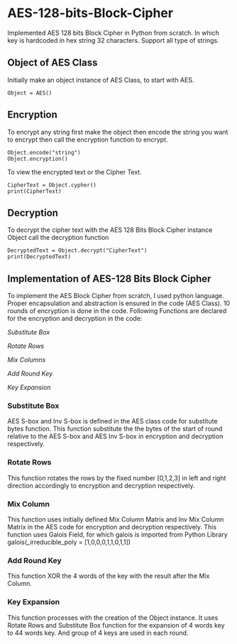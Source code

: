 # AES-128-bits-Block-Cipher
Implemented AES 128 bits Block Cipher in Python from scratch. In which key is hardcoded in hex string 32 characters. Support all type of strings.

## Object of AES Class
Initially make an object instance of AES Class, to start with AES.

    Object = AES() 

## Encryption
To encrypt any string first make the object then encode the string you want to encrypt then call the encryption function to encrypt.

    Object.encode("string")
    Object.encryption()

To view the encrypted text or the Cipher Text.

    CipherText = Object.cypher()
    print(CipherText)

## Decryption
To decrypt the cipher text with the AES 128 Bits Block Cipher instance Object call the decryption function

    DecryptedText = Object.decrypt("CipherText")
    print(DecryptedText)

## Implementation of AES-128 Bits Block Cipher
To implement the AES Block Cipher from scratch, I used python language. Proper encapsulation and abstraction is ensured in the code (AES Class). 10 rounds of encryption is done in the code.
Following Functions are declared for the encryption and decryption in the code:

*Substitute Box*

*Rotate Rows*

*Mix Columns*

*Add Round Key*

*Key Expansion*

### Substitute Box
AES S-box and Inv S-box is defined in the AES class code for substitute bytes function. This function substitute the the bytes of the start of round relative to the AES S-box and AES Inv S-box in encryption and decryption respectively.

### Rotate Rows
This function rotates the rows by the fixed number [0,1,2,3] in left and right direction accordingly to encryption and decryption respectively.

### Mix Column
This function uses initially defined Mix Column Matrix and Inv Mix Column Matrix in the AES code for encryption and decryption respectively. This function uses Galois Field, for which galois is imported from Python Library galois(_irreducible_poly = [1,0,0,0,1,1,0,1,1]) 

### Add Round Key
This function XOR the 4 words of the key with the result after the Mix Column.

### Key Expansion
This function processes with the creation of the Object instance. It uses Rotate Rows and Substitute Box function for the expansion of 4 words key to 44 words key. And group of 4 keys are used in each round.
